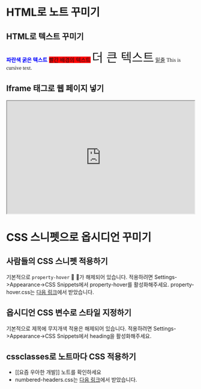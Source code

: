 
# HTML로 노트 꾸미기

## HTML로 텍스트 꾸미기

<span style="color: blue; font-weight: bold;">파란색 굵은 텍스트</span>
<span style="background-color: red;">빨간 배경의 텍스트</span>
<span style="font-size: xx-large">더 큰 텍스트</span>
<u>밑줄</u>
<span style="font-family: 'Brush Script MT', cursive;">This is cursive text.</span>

## Iframe 태그로 웹 페이지 넣기
<iframe width="500px" height="300px" src="https://pomofocus.io/"></iframe>


# CSS 스니펫으로 옵시디언 꾸미기

## 사람들의 CSS 스니펫 적용하기
기본적으로 `property-hover`  가 해제되어 있습니다.
적용하려면 Settings->Appearance->CSS Snippets에서 property-hover를 활성화해주세요.
property-hover.css는 [다음 링크](https://github.com/Sianmin/obsidian-goldenrabbit/blob/main/.obsidian/snippets/property-hover.css)에서 받았습니다.

## 옵시디언 CSS 변수로 스타일 지정하기
기본적으로 제목에 무지개색 적용은 해제되어 있습니다.
적용하려면 Settings->Appearance->CSS Snippets에서 heading을 활성화해주세요.

## cssclasses로 노트마다 CSS 적용하기
- [[요즘 우아한 개발]] 노트를 확인하세요
- numbered-headers.css는 [다음 링크](https://github.com/Sianmin/obsidian-goldenrabbit/blob/main/.obsidian/snippets/numbered-headers.css)에서 받았습니다.